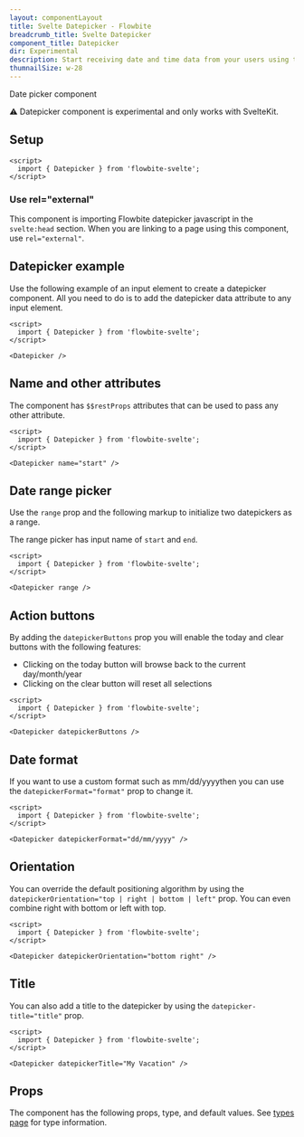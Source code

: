```yaml
---
layout: componentLayout
title: Svelte Datepicker - Flowbite
breadcrumb_title: Svelte Datepicker
component_title: Datepicker
dir: Experimental
description: Start receiving date and time data from your users using this free datepicker element based on Tailwind utility-classes and vanilla JavaScript
thumnailSize: w-28
---
```


<script>
  import { TableProp, TableDefaultRow } from '../../utils'
  import { Alert } from '$lib'
  import { props as items } from '../../props/Datepicker.json'
</script>

Date picker component

<div class="p-8">
    <Alert color="red">
        <span class="font-medium">⚠️ Datepicker component is experimental and only works with SvelteKit.</span>
    </Alert>
</div>

## Setup

```svelte example hideOutput
<script>
  import { Datepicker } from 'flowbite-svelte';
</script>
```

### Use rel="external"

This component is importing Flowbite datepicker javascript in the `svelte:head` section. When you are
linking to a page using this component, use `rel="external"`.

## Datepicker example

Use the following example of an input element to create a datepicker component. All you need to do is
to add the datepicker data attribute to any input element.

```svelte example hideOutput
<script>
  import { Datepicker } from 'flowbite-svelte';
</script>

<Datepicker />
```

## Name and other attributes

The component has `$$restProps` attributes that can be used to pass any other attribute.

```svelte example hideOutput
<script>
  import { Datepicker } from 'flowbite-svelte';
</script>

<Datepicker name="start" />
```

## Date range picker

Use the `range` prop and the following markup to initialize two datepickers as a range.

The range picker has input name of `start` and `end`.

```svelte example hideOutput
<script>
  import { Datepicker } from 'flowbite-svelte';
</script>

<Datepicker range />
```

## Action buttons

By adding the `datepickerButtons` prop you will enable the today and clear buttons with the following features:

- Clicking on the today button will browse back to the current day/month/year
- Clicking on the clear button will reset all selections

```svelte example hideOutput
<script>
  import { Datepicker } from 'flowbite-svelte';
</script>

<Datepicker datepickerButtons />
```

## Date format

If you want to use a custom format such as mm/dd/yyyythen you can use the `datepickerFormat="format"` prop to change it.

```svelte example hideOutput
<script>
  import { Datepicker } from 'flowbite-svelte';
</script>

<Datepicker datepickerFormat="dd/mm/yyyy" />
```

## Orientation

You can override the default positioning algorithm by using the `datepickerOrientation="top | right | bottom | left"`
prop. You can even combine right with bottom or left with top.

```svelte example hideOutput
<script>
  import { Datepicker } from 'flowbite-svelte';
</script>

<Datepicker datepickerOrientation="bottom right" />
```

## Title

You can also add a title to the datepicker by using the `datepicker-title="title"` prop.

```svelte example hideOutput
<script>
  import { Datepicker } from 'flowbite-svelte';
</script>

<Datepicker datepickerTitle="My Vacation" />
```

## Props

The component has the following props, type, and default values. See <a href="/docs/pages/typescript">types page</a> for type information.

<TableProp>
    <TableDefaultRow {items} rowState="hover" />
</TableProp>
